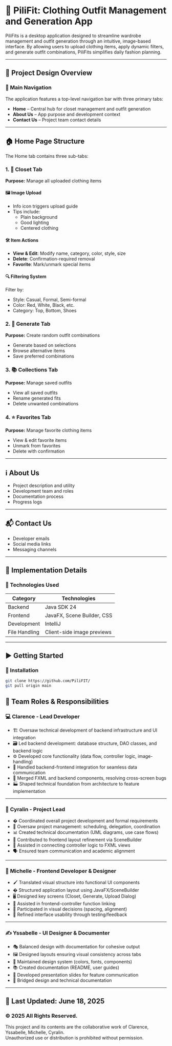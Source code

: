 # 👕 PiliFit: Clothing Outfit Management and Generation App

PiliFits is a desktop application designed to streamline wardrobe management and outfit generation through an intuitive, image-based interface. By allowing users to upload clothing items, apply dynamic filters, and generate outfit combinations, PiliFits simplifies daily fashion planning.

---

## 🧭 Project Design Overview

### 🚀 Main Navigation
The application features a top-level navigation bar with three primary tabs:
- **Home** – Central hub for closet management and outfit generation
- **About Us** – App purpose and development context
- **Contact Us** – Project team contact details

---

## 🏠 Home Page Structure
The Home tab contains three sub-tabs:

### 1. 👚 Closet Tab
**Purpose:** Manage all uploaded clothing items

#### 🖼️ Image Upload
- Info icon triggers upload guide
- Tips include:
  - Plain background
  - Good lighting
  - Centered clothing

#### 🛠️ Item Actions
- **View & Edit**: Modify name, category, color, style, size
- **Delete**: Confirmation-required removal
- **Favorite**: Mark/unmark special items

#### 🔍 Filtering System
Filter by:
- Style: Casual, Formal, Semi-formal
- Color: Red, White, Black, etc.
- Category: Top, Bottom, Shoes

### 2. 🎲 Generate Tab
**Purpose:** Create random outfit combinations
- Generate based on selections
- Browse alternative items
- Save preferred combinations

### 3. 📚 Collections Tab
**Purpose:** Manage saved outfits
- View all saved outfits
- Rename generated fits
- Delete unwanted combinations

### 4. ⭐ Favorites Tab
**Purpose:** Manage favorite clothing items
- View & edit favorite items
- Unmark from favorites
- Delete with confirmation

---

## ℹ️ About Us
- Project description and utility
- Development team and roles
- Documentation process
- Progress logs

---

## 📬 Contact Us
- Developer emails
- Social media links
- Messaging channels

---

## 🧱 Implementation Details

### 🔧 Technologies Used
| Category       | Technologies               |
|----------------|----------------------------|
| Backend        | Java SDK 24                |
| Frontend       | JavaFX, Scene Builder, CSS |
| Development    | IntelliJ                   |
| File Handling  | Client-side image previews |

---
## ▶️ Getting Started

### 🚀 Installation
```bash
git clone https://github.com/PiliFIT/
git pull origin main
```
## 👥 Team Roles & Responsibilities

### 💻 **Clarence** - Lead Developer

- 🏗️ Oversaw technical development of backend infrastructure and UI integration
- 🗃️ Led backend development: database structure, DAO classes, and backend logic
- ⚙️ Developed core functionality (data flow, controller logic, image-handling)
- 🔄 Handled backend-frontend integration for seamless data communication
- 🧩 Merged FXML and backend components, resolving cross-screen bugs
- 🏭 Shaped technical foundation from architecture to feature implementation

---

### 📝 **Cyralin** - Project Lead

- � Coordinated overall project development and formal requirements
- 📅 Oversaw project management: scheduling, delegation, coordination
- 📊 Created technical documentation (UML diagrams, use case flows)
- 🎨 Contributed to frontend layout refinement via SceneBuilder
- 🔌 Assisted in connecting controller logic to FXML views
- 🗣️ Ensured team communication and academic alignment

---

### 🎨 **Michelle** - Frontend Developer & Designer

- 🖌️ Translated visual structure into functional UI components
- � Structured application layout using JavaFX/SceneBuilder
- 🖥️ Designed key screens (Closet, Generate, Upload Dialog)
- 🔗 Assisted in frontend-controller function linking
- 📐 Participated in visual decisions (spacing, alignment)
- 👥 Refined interface usability through testing/feedback

---

### ✍️ **Yssabelle** - UI Designer & Documenter

- 🎭 Balanced design with documentation for cohesive output
- 🖼️ Designed layouts ensuring visual consistency across tabs
- 🎨 Maintained design system (colors, fonts, components)
- 📚 Created documentation (README, user guides)
- 📢 Developed presentation slides for feature communication
- 🌉 Bridged design and technical documentation

---


📅 **Last Updated**: June 18, 2025 <br>
---
### © 2025 All Rights Reserved. 
This project and its contents are the collaborative work of Clarence, Yssabelle, Michelle, Cyralin.  
Unauthorized use or distribution is prohibited without permission.  

